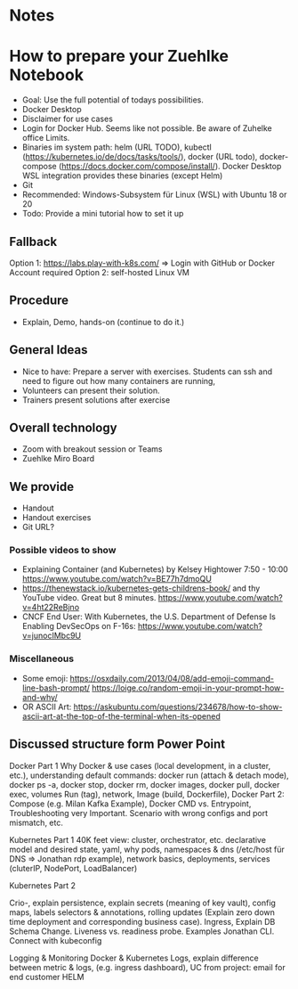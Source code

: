 # Notes

# How to prepare your Zuehlke Notebook
* Goal: Use the full potential of todays possibilities. 
* Docker Desktop
* Disclaimer for use cases 
* Login for Docker Hub. Seems like not possible. Be aware of Zuhelke office Limits.
* Binaries im system path: helm (URL TODO), kubectl (https://kubernetes.io/de/docs/tasks/tools/), docker (URL todo), docker-compose (https://docs.docker.com/compose/install/). Docker Desktop WSL integration provides these binaries (except Helm)
* Git
* Recommended: Windows-Subsystem für Linux (WSL) with Ubuntu 18 or 20
* Todo: Provide a mini tutorial how to set it up

## Fallback
Option 1: https://labs.play-with-k8s.com/ => Login with GitHub or Docker Account required
Option 2: self-hosted Linux VM 

## Procedure
* Explain, Demo, hands-on (continue to do it.)

## General Ideas
* Nice to have: Prepare a server with exercises. Students can ssh and need to figure out how many containers are running,
* Volunteers can present their solution. 
* Trainers present solutions after exercise  

## Overall technology
* Zoom with breakout session or Teams
* Zuehlke Miro Board

## We provide
* Handout
* Handout exercises
* Git URL?

### Possible videos to show
* Explaining Container (and Kubernetes)  by Kelsey Hightower 7:50 - 10:00 https://www.youtube.com/watch?v=BE77h7dmoQU
* https://thenewstack.io/kubernetes-gets-childrens-book/ and thy YouTube video. Great but 8 minutes. https://www.youtube.com/watch?v=4ht22ReBjno
* CNCF End User: With Kubernetes, the U.S. Department of Defense Is Enabling DevSecOps on F-16s: https://www.youtube.com/watch?v=junocIMbc9U

### Miscellaneous
* Some emoji: https://osxdaily.com/2013/04/08/add-emoji-command-line-bash-prompt/
https://loige.co/random-emoji-in-your-prompt-how-and-why/
* OR ASCII Art: https://askubuntu.com/questions/234678/how-to-show-ascii-art-at-the-top-of-the-terminal-when-its-opened


## Discussed structure form Power Point
Docker Part 1
Why Docker & use cases (local development, in a cluster, etc.), understanding
default commands: docker run (attach & detach mode), docker ps -a, docker stop, docker rm, docker images, docker pull, docker exec, volumes
Run (tag), network, Image (build, Dockerfile),
Docker Part 2:
Compose (e.g. Milan Kafka Example), Docker CMD vs. Entrypoint, Troubleshooting very Important. Scenario with wrong configs and port mismatch, etc.

Kubernetes Part 1
40K feet view: cluster, orchestrator, etc.  declarative model and desired state, yaml, why pods, namespaces & dns (/etc/host für DNS => Jonathan rdp example), network basics, deployments, services (cluterIP, NodePort, LoadBalancer)

Kubernetes Part 2

Crio-, explain persistence, explain secrets (meaning of key vault), config maps, labels selectors & annotations, rolling updates (Explain zero down time deployment  and corresponding business case). Ingress, Explain DB Schema Change. Liveness vs. readiness probe. Examples Jonathan CLI. Connect with kubeconfig

Logging & Monitoring
Docker & Kubernetes Logs, explain difference between metric & logs, (e.g. ingress dashboard), UC from project: email for end customer
HELM 
